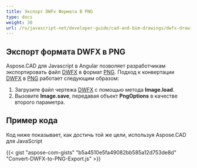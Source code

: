 ```yaml
---
title: Экспорт DWFx Формата В PNG
type: docs
weight: 30
url: /ru/javascript-net/developer-guide/cad-and-bim-drawings/dwfx-drawing/
---
```


## **Экспорт формата DWFX в PNG**

Aspose.CAD для Javascript в Angular позволяет разработчикам экспортировать файл [DWFX](https://docs.fileformat.com/cad/dwfx/) в формат [PNG](https://docs.fileformat.com/image/png/).
Подход к конвертации [DWFX](https://docs.fileformat.com/cad/dwfx/) в [PNG](https://docs.fileformat.com/image/png/) работает следующим образом:

1. Загрузите файл чертежа [DWFX](https://docs.fileformat.com/cad/dwfx/) с помощью метода **Image.load**.
1. Вызовите **Image.save**, передавая объект **PngOptions** в качестве второго параметра.

## Пример кода

Код ниже показывает, как достичь той же цели, используя Aspose.CAD для JavaScript

{{< gist "aspose-com-gists" "b5a4510e5fa49082bb585a12d753de8d" "Convert-DWFX-to-PNG-Export.js" >}}
